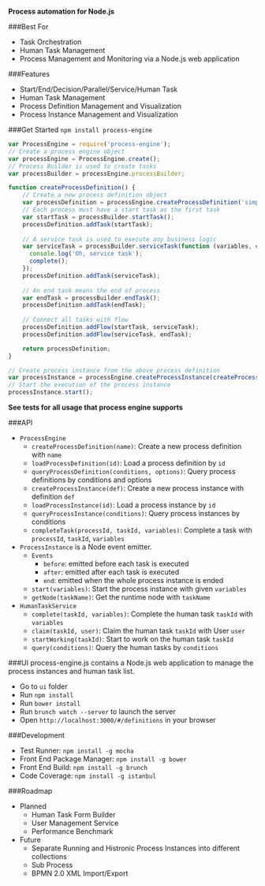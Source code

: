 __Process automation for Node.js__


###Best For
* Task Orchestration
* Human Task Management
* Process Management and Monitoring via a Node.js web application

###Features
* Start/End/Decision/Parallel/Service/Human Task
* Human Task Management
* Process Definition Management and Visualization
* Process Instance Management and Visualization

###Get Started
`npm install process-engine`

```js
var ProcessEngine = require('process-engine');
// Create a process engine object
var processEngine = ProcessEngine.create();
// Process Builder is used to create tasks
var processBuilder = processEngine.processBuilder;

function createProcessDefinition() {
    // Create a new process definition object
    var processDefinition = processEngine.createProcessDefinition('simple process');
    // Each process must have a start task as the first task
    var startTask = processBuilder.startTask();
    processDefinition.addTask(startTask);
    
    // A service task is used to execute any business logic
    var serviceTask = processBuilder.serviceTask(function (variables, complete) {
      console.log('Oh, service task');
      complete();
    });
    processDefinition.addTask(serviceTask);
    
    // An end task means the end of process
    var endTask = processBuilder.endTask();
    processDefinition.addTask(endTask);
    
    // Connect all tasks with flow
    processDefinition.addFlow(startTask, serviceTask);
    processDefinition.addFlow(serviceTask, endTask);

    return processDefinition;
}

// Create process instance from the above process definition
var processInstance = processEngine.createProcessInstance(createProcessDefinition());
// Start the execution of the process instance
processInstance.start();
```

__See tests for all usage that process engine supports__

###API
* `ProcessEngine`
  * `createProcessDefinition(name)`: Create a new process definition with `name`
  * `loadProcessDefinition(id)`: Load a process definition by `id`
  * `queryProcessDefinition(conditions, options)`: Query process definitions by conditions and options
  * `createProcessInstance(def)`: Create a new process instance with definition `def `
  * `loadProcessInstance(id)`: Load a process instance by `id`
  * `queryProcessInstance(conditions)`: Query process instances by conditions
  * `completeTask(processId, taskId, variables)`: Complete a task with `processId`, `taskId`, `variables`
* `ProcessInstance` is a Node event emitter. 
  * `Events`
    * `before`: emitted before each task is executed
    * `after`: emitted after each task is executed
    * `end`: emitted when the whole process instance is ended
  * `start(variables)`: Start the process instance with given `variables`
  * `getNode(taskName)`: Get the runtime node with `taskName`
* `HumanTaskService`
  * `complete(taskId, variables)`: Complete the human task `taskId` with `variables`
  * `claim(taskId, user)`: Claim the human task `taskId` with User `user`
  * `startWorking(taskId)`: Start to work on the human task `taskId`
  * `query(conditions)`: Query the human tasks by `conditions`

###UI
process-engine.js contains a Node.js web application to manage the process instances and human task list.
* Go to `ui` folder
* Run `npm install`
* Run `bower install` 
* Run `brunch watch --server` to launch the server
* Open `http://localhost:3000/#/definitions` in your browser

###Development
* Test Runner: `npm install -g mocha`
* Front End Package Manager: `npm install -g bower`
* Front End Build: `npm install -g brunch`
* Code Coverage: `npm install -g istanbul`

###Roadmap
* Planned
  * Human Task Form Builder
  * User Management Service
  * Performance Benchmark
* Future
  * Separate Running and Histronic Process Instances into different collections
  * Sub Process
  * BPMN 2.0 XML Import/Export
